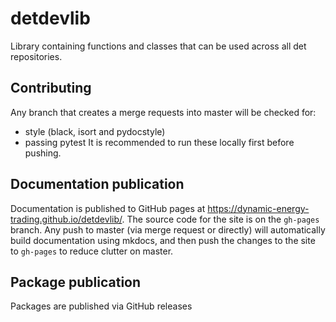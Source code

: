# detdevlib
Library containing functions and classes that can be used across all det repositories.

## Contributing
Any branch that creates a merge requests into master will be checked for:
- style (black, isort and pydocstyle)
- passing pytest
It is recommended to run these locally first before pushing.

## Documentation publication
Documentation is published to GitHub pages at https://dynamic-energy-trading.github.io/detdevlib/.
The source code for the site is on the `gh-pages` branch.
Any push to master (via merge request or directly) will automatically build documentation using mkdocs, and then push the changes to the site to `gh-pages` to reduce clutter on master.

## Package publication
Packages are published via GitHub releases